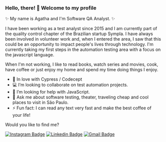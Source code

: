 ### Hello, there! 👋 Welcome to my profile

 ✨ My name is Agatha and I'm Software QA Analyst. ✨
 
I have been working as a test analyst since 2015 and I am currently part of the quality control chapter of the Brazilian startup Sympla. I have always been involved in volunteer work and, when I entered the area, I saw that this could be an opportunity to impact people's lives through technology. I'm currently taking my first steps in the automation testing area with a focus on the javascript language.
 
When I'm not working, I like to read books, watch series and movies, cook, have coffee or just enjoy my home and spend my time doing things I enjoy.
 
- :blue_heart: In love with Cypress / Codecept
- :computer: I’m looking to collaborate on test automation projects.
- 🤔 I’m looking for help with JavaScript.
- 💬 Ask me about software testing, theater, traveling cheap and cool places to visit in São Paulo.
- ⚡ Fun fact: I can read any text very fast and make the best coffee of your life!

Would you like to find me?

[![Instagram Badge](https://img.shields.io/badge/-Instagram-C13584?style=flat-square&labelColor=C13584&logo=instagram&logoColor=white&link=https://www.instagram.com/whoisborini/)](https://www.instagram.com/whoisborini/)
[![Linkedin Badge](https://img.shields.io/badge/-LinkedIn-blue?style=flat-square&logo=Linkedin&logoColor=white&link=https://www.linkedin.com/in/araujoagathaqa/)](https://www.linkedin.com/in/araujoagathaqa/)
[![Gmail Badge](https://img.shields.io/badge/-Gmail-c14438?style=flat-square&logo=Gmail&logoColor=white&link=mailto:araujoagatha.qa@gmail.com)](mailto:araujoagatha.qa@gmail.com)
